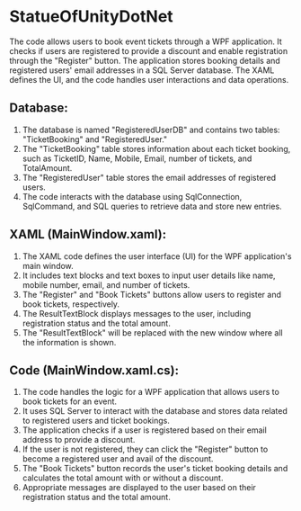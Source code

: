 # StatueOfUnityDotNet
The code allows users to book event tickets through a WPF application. It checks if users are registered to provide a discount and enable registration through the "Register" button. The application stores booking details and registered users' email addresses in a SQL Server database. The XAML defines the UI, and the code handles user interactions and data operations.
## Database:

1.  The database is named "RegisteredUserDB" and contains two tables: "TicketBooking" and "RegisteredUser."
2.  The "TicketBooking" table stores information about each ticket booking, such as TicketID, Name, Mobile, Email, number of tickets, and TotalAmount.
3.  The "RegisteredUser" table stores the email addresses of registered users.
4. The code interacts with the database using SqlConnection, SqlCommand, and SQL queries to retrieve data and store new entries.


## XAML (MainWindow.xaml):

1. The XAML code defines the user interface (UI) for the WPF application's main window.
2. It includes text blocks and text boxes to input user details like name, mobile number, email, and number of tickets.
3. The "Register" and "Book Tickets" buttons allow users to register and book tickets, respectively.
4. The ResultTextBlock displays messages to the user, including registration status and the total amount.
5. The "ResultTextBlock" will be replaced with the new window where all the information is shown.

 
## Code (MainWindow.xaml.cs):

1. The code handles the logic for a WPF application that allows users to book tickets for an event.
2. It uses SQL Server to interact with the database and stores data related to registered users and ticket bookings.
3. The application checks if a user is registered based on their email address to provide a discount.
4. If the user is not registered, they can click the "Register" button to become a registered user and avail of the discount.
5. The "Book Tickets" button records the user's ticket booking details and calculates the total amount with or without a discount.
6. Appropriate messages are displayed to the user based on their registration status and the total amount.






